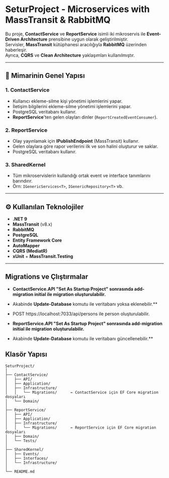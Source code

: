 ﻿# SeturProject - Microservices with MassTransit & RabbitMQ

Bu proje, **ContactService** ve **ReportService** isimli iki mikroservis ile **Event-Driven Architecture** prensibine uygun olarak geliştirilmiştir.  
Servisler, **MassTransit** kütüphanesi aracılığıyla **RabbitMQ** üzerinden haberleşir.  
Ayrıca, **CQRS** ve **Clean Architecture** yaklaşımları kullanılmıştır.

---

## 📌 Mimarinin Genel Yapısı

### 1. **ContactService**
- Kullanıcı ekleme-silme kişi yönetimi işlemlerini yapar. 
- İletişim bilgilerini ekleme-silme yönetimi işlemlerini yapar.
- PostgreSQL veritabanı kullanır.
- **ReportService**'ten gelen olayları dinler (`ReportCreatedEventConsumer`).

### 2. **ReportService**
- Olay yayınlamak için **IPublishEndpoint** (MassTransit) kullanır.
- Gelen olaylara göre rapor verilerini ilk ve son halini oluşturur ve saklar.
- PostgreSQL veritabanı kullanır.

### 3. **SharedKernel**
- Tüm mikroservislerin kullandığı ortak event ve interface tanımlarını barındırır.
- Örn: `IGenericServices<T>`, `IGenericRepository<T>` vb.

---

## ⚙️ Kullanılan Teknolojiler

- **.NET 9**
- **MassTransit** (v8.x)
- **RabbitMQ**
- **PostgreSQL**
- **Entity Framework Core**
- **AutoMapper**
- **CQRS (MediatR)**
- **xUnit** + **MassTransit.Testing**

---
## Migrations ve Çlıştırmalar
- **ContactService.API "Set As Startup Project" sonrasında  add-migration initial ile migration oluşturulabilir.**
- Akabinde **Update-Database** komutu ile veritabanı yoksa eklenebilir.**
- POST https://localhost:7033/api/persons ile person oluşturulabilir.

- **ReportService.API "Set As Startup Project" sonrasında  add-migration initial ile migration oluşturulabilir.**
- Akabinde **Update-Database** komutu ile veritabanı güncellenebilir.**


## Klasör Yapısı
```
SeturProject/
│
├── ContactService/
│   ├── API/
│   ├── Application/
│   ├── Infrastructure/
│   │   └── Migrations/      ← ContactService için EF Core migration dosyaları
│   └── Domain/
│
├── ReportService/
│   ├── API/
│   ├── Application/
│   ├── Infrastructure/
│   │   └── Migrations/      ← ReportService için EF Core migration dosyaları
│   ├── Domain/
│   └── Tests/
│
├── SharedKernel/
│   ├── Events/
│   ├── Interfaces/
│   └── Infrastructure/
│
└── README.md
```


